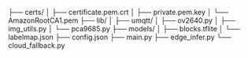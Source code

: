 ├── certs/
│   ├── certificate.pem.crt
│   ├── private.pem.key
│   └── AmazonRootCA1.pem
├── lib/
│   ├── umqtt/
│   ├── ov2640.py
│   ├── img_utils.py
│   └── pca9685.py
├── models/
│   ├── blocks.tflite
│   └── labelmap.json
├── config.json
├── main.py
├── edge_infer.py
└── cloud_fallback.py

